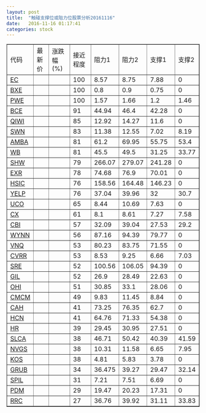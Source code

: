 ```yaml
---
layout: post
title:  "触碰支撑位或阻力位股票分析20161116"
date:   2016-11-16 01:17:41
categories: stock
---
```

<script type="text/javascript">
var stockList = []
stockList.push('gb_ec');
stockList.push('gb_bxe');
stockList.push('gb_pwe');
stockList.push('gb_bce');
stockList.push('gb_qiwi');
stockList.push('gb_swn');
stockList.push('gb_amba');
stockList.push('gb_wb');
stockList.push('gb_shw');
stockList.push('gb_exr');
stockList.push('gb_hsic');
stockList.push('gb_yelp');
stockList.push('gb_uco');
stockList.push('gb_cx');
stockList.push('gb_cbi');
stockList.push('gb_wynn');
stockList.push('gb_vnq');
stockList.push('gb_cvrr');
stockList.push('gb_sre');
stockList.push('gb_gil');
stockList.push('gb_ohi');
stockList.push('gb_cmcm');
stockList.push('gb_cah');
stockList.push('gb_hcn');
stockList.push('gb_hr');
stockList.push('gb_slca');
stockList.push('gb_nvgs');
stockList.push('gb_kos');
stockList.push('gb_grub');
stockList.push('gb_spil');
stockList.push('gb_pdm');
stockList.push('gb_rrc');
</script>
<table border="1">
 <tr>
 <td>代码</td>
 <td>最新价</td>
 <td>涨跌幅(%)</td>
 <td>接近程度</td>
 <td>阻力1</td>
 <td>阻力2</td>
 <td>支撑1</td>
 <td>支撑2</td>
</tr>
  <tr id="ec" class="green">
  <td><a href="http://stock.finance.sina.com.cn/usstock/quotes/EC.html" target="_blank">EC</a></td><td></td><td></td><td>100</td><td>8.57</td><td>8.75</td><td>7.88</td><td>0</td></tr>
  <tr id="bxe" class="red">
  <td><a href="http://stock.finance.sina.com.cn/usstock/quotes/BXE.html" target="_blank">BXE</a></td><td></td><td></td><td>100</td><td>0.8</td><td>0.9</td><td>0.75</td><td>0</td></tr>
  <tr id="pwe" class="red">
  <td><a href="http://stock.finance.sina.com.cn/usstock/quotes/PWE.html" target="_blank">PWE</a></td><td></td><td></td><td>100</td><td>1.57</td><td>1.66</td><td>1.2</td><td>1.46</td></tr>
  <tr id="bce" class="green">
  <td><a href="http://stock.finance.sina.com.cn/usstock/quotes/BCE.html" target="_blank">BCE</a></td><td></td><td></td><td>91</td><td>44.94</td><td>46.4</td><td>42.28</td><td>0</td></tr>
  <tr id="qiwi" class="red">
  <td><a href="http://stock.finance.sina.com.cn/usstock/quotes/QIWI.html" target="_blank">QIWI</a></td><td></td><td></td><td>85</td><td>12.92</td><td>14.27</td><td>11.6</td><td>0</td></tr>
  <tr id="swn" class="red">
  <td><a href="http://stock.finance.sina.com.cn/usstock/quotes/SWN.html" target="_blank">SWN</a></td><td></td><td></td><td>83</td><td>11.38</td><td>12.55</td><td>7.02</td><td>8.19</td></tr>
  <tr id="amba" class="red">
  <td><a href="http://stock.finance.sina.com.cn/usstock/quotes/AMBA.html" target="_blank">AMBA</a></td><td></td><td></td><td>81</td><td>61.2</td><td>69.95</td><td>55.75</td><td>53.4</td></tr>
  <tr id="wb" class="red">
  <td><a href="http://stock.finance.sina.com.cn/usstock/quotes/WB.html" target="_blank">WB</a></td><td></td><td></td><td>81</td><td>45.5</td><td>49.5</td><td>31.25</td><td>33.77</td></tr>
  <tr id="shw" class="red">
  <td><a href="http://stock.finance.sina.com.cn/usstock/quotes/SHW.html" target="_blank">SHW</a></td><td></td><td></td><td>79</td><td>266.07</td><td>279.07</td><td>241.28</td><td>0</td></tr>
  <tr id="exr" class="green">
  <td><a href="http://stock.finance.sina.com.cn/usstock/quotes/EXR.html" target="_blank">EXR</a></td><td></td><td></td><td>78</td><td>74.68</td><td>76.9</td><td>70.01</td><td>0</td></tr>
  <tr id="hsic" class="red">
  <td><a href="http://stock.finance.sina.com.cn/usstock/quotes/HSIC.html" target="_blank">HSIC</a></td><td></td><td></td><td>76</td><td>158.56</td><td>164.48</td><td>146.23</td><td>0</td></tr>
  <tr id="yelp" class="red">
  <td><a href="http://stock.finance.sina.com.cn/usstock/quotes/YELP.html" target="_blank">YELP</a></td><td></td><td></td><td>76</td><td>37.04</td><td>39.96</td><td>32</td><td>30.7</td></tr>
  <tr id="uco" class="green">
  <td><a href="http://stock.finance.sina.com.cn/usstock/quotes/UCO.html" target="_blank">UCO</a></td><td></td><td></td><td>65</td><td>8.44</td><td>10.69</td><td>7.63</td><td>0</td></tr>
  <tr id="cx" class="green">
  <td><a href="http://stock.finance.sina.com.cn/usstock/quotes/CX.html" target="_blank">CX</a></td><td></td><td></td><td>61</td><td>8.1</td><td>8.61</td><td>7.27</td><td>7.58</td></tr>
  <tr id="cbi" class="red">
  <td><a href="http://stock.finance.sina.com.cn/usstock/quotes/CBI.html" target="_blank">CBI</a></td><td></td><td></td><td>57</td><td>32.09</td><td>39.04</td><td>27.53</td><td>29.2</td></tr>
  <tr id="wynn" class="red">
  <td><a href="http://stock.finance.sina.com.cn/usstock/quotes/WYNN.html" target="_blank">WYNN</a></td><td></td><td></td><td>56</td><td>87.16</td><td>94.39</td><td>79.77</td><td>0</td></tr>
  <tr id="vnq" class="green">
  <td><a href="http://stock.finance.sina.com.cn/usstock/quotes/VNQ.html" target="_blank">VNQ</a></td><td></td><td></td><td>53</td><td>80.23</td><td>83.75</td><td>71.55</td><td>0</td></tr>
  <tr id="cvrr" class="red">
  <td><a href="http://stock.finance.sina.com.cn/usstock/quotes/CVRR.html" target="_blank">CVRR</a></td><td></td><td></td><td>53</td><td>8.53</td><td>9.25</td><td>6.66</td><td>7.03</td></tr>
  <tr id="sre" class="green">
  <td><a href="http://stock.finance.sina.com.cn/usstock/quotes/SRE.html" target="_blank">SRE</a></td><td></td><td></td><td>52</td><td>100.56</td><td>106.05</td><td>94.39</td><td>0</td></tr>
  <tr id="gil" class="red">
  <td><a href="http://stock.finance.sina.com.cn/usstock/quotes/GIL.html" target="_blank">GIL</a></td><td></td><td></td><td>52</td><td>26.9</td><td>28.49</td><td>22.63</td><td>0</td></tr>
  <tr id="ohi" class="green">
  <td><a href="http://stock.finance.sina.com.cn/usstock/quotes/OHI.html" target="_blank">OHI</a></td><td></td><td></td><td>51</td><td>30.85</td><td>33.1</td><td>28.06</td><td>0</td></tr>
  <tr id="cmcm" class="red">
  <td><a href="http://stock.finance.sina.com.cn/usstock/quotes/CMCM.html" target="_blank">CMCM</a></td><td></td><td></td><td>49</td><td>9.83</td><td>11.45</td><td>8.84</td><td>0</td></tr>
  <tr id="cah" class="red">
  <td><a href="http://stock.finance.sina.com.cn/usstock/quotes/CAH.html" target="_blank">CAH</a></td><td></td><td></td><td>41</td><td>73.25</td><td>76.35</td><td>62.7</td><td>0</td></tr>
  <tr id="hcn" class="red">
  <td><a href="http://stock.finance.sina.com.cn/usstock/quotes/HCN.html" target="_blank">HCN</a></td><td></td><td></td><td>41</td><td>64.76</td><td>71.33</td><td>54.38</td><td>0</td></tr>
  <tr id="hr" class="red">
  <td><a href="http://stock.finance.sina.com.cn/usstock/quotes/HR.html" target="_blank">HR</a></td><td></td><td></td><td>39</td><td>29.45</td><td>30.95</td><td>27.51</td><td>0</td></tr>
  <tr id="slca" class="red">
  <td><a href="http://stock.finance.sina.com.cn/usstock/quotes/SLCA.html" target="_blank">SLCA</a></td><td></td><td></td><td>38</td><td>46.71</td><td>50.42</td><td>40.39</td><td>41.59</td></tr>
  <tr id="nvgs" class="green">
  <td><a href="http://stock.finance.sina.com.cn/usstock/quotes/NVGS.html" target="_blank">NVGS</a></td><td></td><td></td><td>38</td><td>10.31</td><td>11.58</td><td>6.65</td><td>7.95</td></tr>
  <tr id="kos" class="red">
  <td><a href="http://stock.finance.sina.com.cn/usstock/quotes/KOS.html" target="_blank">KOS</a></td><td></td><td></td><td>38</td><td>4.81</td><td>5.83</td><td>3.78</td><td>0</td></tr>
  <tr id="grub" class="red">
  <td><a href="http://stock.finance.sina.com.cn/usstock/quotes/GRUB.html" target="_blank">GRUB</a></td><td></td><td></td><td>34</td><td>36.475</td><td>39.27</td><td>29.47</td><td>32.14</td></tr>
  <tr id="spil" class="red">
  <td><a href="http://stock.finance.sina.com.cn/usstock/quotes/SPIL.html" target="_blank">SPIL</a></td><td></td><td></td><td>31</td><td>7.21</td><td>7.51</td><td>6.69</td><td>0</td></tr>
  <tr id="pdm" class="green">
  <td><a href="http://stock.finance.sina.com.cn/usstock/quotes/PDM.html" target="_blank">PDM</a></td><td></td><td></td><td>29</td><td>19.47</td><td>20.23</td><td>17.31</td><td>0</td></tr>
  <tr id="rrc" class="green">
  <td><a href="http://stock.finance.sina.com.cn/usstock/quotes/RRC.html" target="_blank">RRC</a></td><td></td><td></td><td>27</td><td>36.76</td><td>39.92</td><td>31.11</td><td>33.83</td></tr>
</table>
